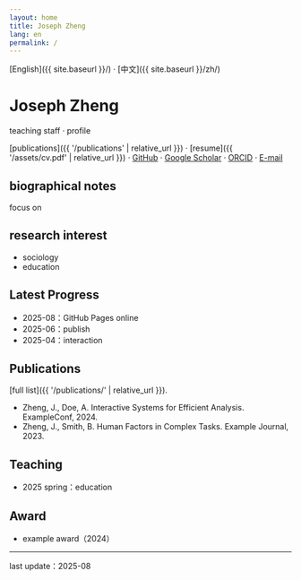 ```yaml
---
layout: home
title: Joseph Zheng
lang: en
permalink: /
---
```


[English]({{ site.baseurl }}/) · [中文]({{ site.baseurl }}/zh/)

# Joseph Zheng
teaching staff · profile

[publications]({{ '/publications' | relative_url }}) · [resume]({{ '/assets/cv.pdf' | relative_url }}) · [GitHub](https://github.com/Joseph-zheng) · [Google Scholar](https://scholar.google.com/citations?user=REPLACE_ME) · [ORCID](https://orcid.org/0000-0000-0000-0000) · [E-mail](mailto:you@example.com)

## biographical notes 
focus on 

## research interest
- sociology
- education

## Latest Progress
- 2025-08：GitHub Pages online
- 2025-06：publish
- 2025-04：interaction

## Publications
[full list]({{ '/publications/' | relative_url }}).
- Zheng, J., Doe, A. Interactive Systems for Efficient Analysis. ExampleConf, 2024. [](example.com)
- Zheng, J., Smith, B. Human Factors in Complex Tasks. Example Journal, 2023.

## Teaching
- 2025 spring：education

## Award
- example award（2024）

---
last update：2025-08

<!-- 提示：
- 将以上占位信息替换为你的真实信息。
- 上传 /assets/cv.pdf，更新学术/社交链接与邮箱。
- 如果需要页眉头像，可替换 assets/profile.svg，并在 _config.yml 中增加 logo: /assets/profile.svg。
-->



